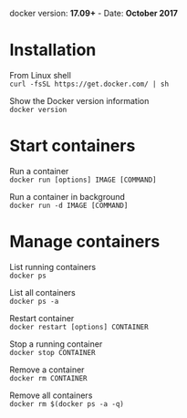  docker version: __17.09+__ - Date: __October 2017__
 
# Installation

From Linux shell  
`curl -fsSL https://get.docker.com/ | sh`

Show the Docker version information  
`docker version`

# Start containers

Run a container  
`docker run [options] IMAGE [COMMAND]`

Run a container in background  
`docker run -d IMAGE [COMMAND]`

# Manage containers

List running containers  
`docker ps`

List all containers  
`docker ps -a`

Restart container  
`docker restart [options] CONTAINER`

Stop a running container  
`docker stop CONTAINER`

Remove a container  
`docker rm CONTAINER`

Remove all containers  
`docker rm $(docker ps -a -q)`
